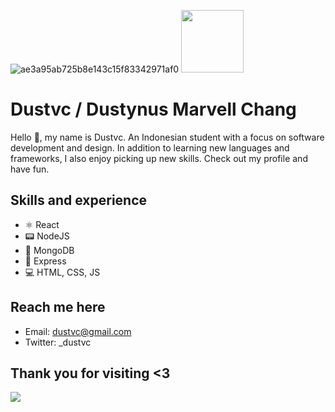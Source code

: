 ![ae3a95ab725b8e143c15f83342971af0](https://user-images.githubusercontent.com/114353131/209820122-edf315ed-134a-4b27-818c-b1c8caedc98d.jpg)
<img src="[https://github.com/favicon.ico](https://user-images.githubusercontent.com/114353131/209820122-edf315ed-134a-4b27-818c-b1c8caedc98d.jpg)" width="100" height="100">

# Dustvc / Dustynus Marvell Chang
Hello 👋, my name is Dustvc. An Indonesian student with a focus on software development and design. In addition to learning new languages and frameworks, I also enjoy picking up new skills. Check out my profile and have fun.

## Skills and experience
* ⚛️ React
* 📟 NodeJS
* 🥭 MongoDB
* 🚅 Express
* 💻 HTML, CSS, JS

## Reach me here
* Email: dustvc@gmail.com
* Twitter: _dustvc

## Thank you for visiting <3
[![](https://visitcount.itsvg.in/api?id=dustvc&label=Profile%20Views&color=1&icon=5&pretty=false)](https://visitcount.itsvg.in)
